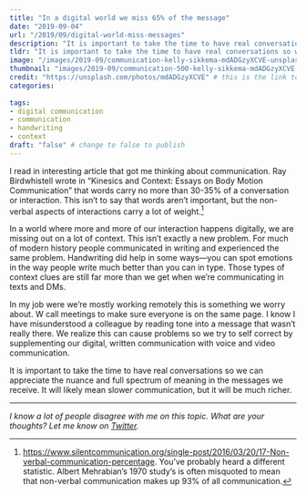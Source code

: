 ```yaml
---
title: "In a digital world we miss 65% of the message"
date: "2019-09-04"
url: "/2019/09/digital-world-miss-messages"
description: "It is important to take the time to have real conversations so we can appreciate the nuance and full spectrum of meaning in the messages we receive. It will likely mean slower communication, but it will be much richer."
tldr: "It is important to take the time to have real conversations so we can appreciate the nuance and full spectrum of meaning in the messages we receive. It will likely mean slower communication, but it will be much richer."
image: "/images/2019-09/communication-kelly-sikkema-mdADGzyXCVE-unsplash.jpg" # default width is 1280, path starts with "img/whatever.ext"
thumbnail: "images/2019-09/communication-500-kelly-sikkema-mdADGzyXCVE-unsplash copy.jpeg" # default size should be 500x500, path starts with "img/whatever.ext"
credit: "https://unsplash.com/photos/mdADGzyXCVE" # this is the link to the page the image came from 
categories:
  
tags: 
- digital communication
- communication
- handwriting
- context
draft: "false" # change to false to publish
---
```


I read in interesting article that got me thinking about communication. Ray Birdwhistell wrote in “Kinesics and Context: Essays on Body Motion Communication” that words carry no more than 30-35% of a conversation or interaction. This isn’t to say that words aren’t important, but the non-verbal aspects of interactions carry a lot of weight.[^1]

In a world where more and more of our interaction happens digitally, we are missing out on a lot of context. This isn’t exactly a new problem. For much of modern history people communicated in writing and experienced the same problem. Handwriting did help in some ways—you can spot emotions in the way people write much better than you can in type. Those types of context clues are still far more than we get when we’re communicating in texts and DMs. 

In my job were we’re mostly working remotely this is something we worry about. W call meetings to make sure everyone is on the same page. I know I have misunderstood a colleague by reading tone into a message that wasn’t really there. We realize this can cause problems so we try to self correct by supplementing our digital, written communication with voice and video communication.

It is important to take the time to have real conversations so we can appreciate the nuance and full spectrum of meaning in the messages we receive. It will likely mean slower communication, but it will be much richer.


[^1]: https://www.silentcommunication.org/single-post/2016/03/20/17-Non-verbal-communication-percentage. You’ve probably heard a different statistic. Albert Mehrabian’s 1970 study’s is often misquoted to mean that non-verbal communication makes up 93% of all communication. 

---

*I know a lot of people disagree with me on this topic. What are your thoughts? Let me know on [Twitter](https://twitter.com/adamtervort/).*
